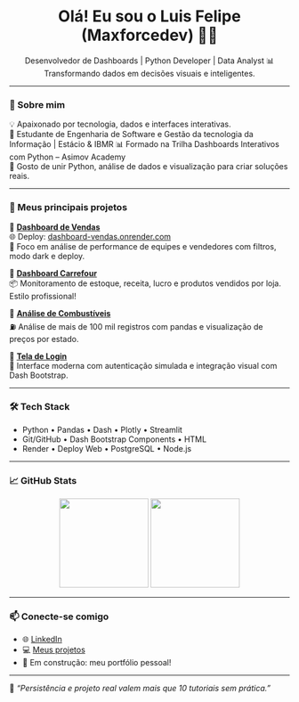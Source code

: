 <h1 align="center">Olá! Eu sou o Luis Felipe (Maxforcedev) 👨‍💻</h1>

<p align="center">
  Desenvolvedor de Dashboards | Python Developer | Data Analyst 📊<br>
  Transformando dados em decisões visuais e inteligentes.
</p>

---

### 🚀 Sobre mim

💡 Apaixonado por tecnologia, dados e interfaces interativas.  
📍 Estudante de Engenharia de Software e Gestão da tecnologia da Informação | Estácio & IBMR
📊 Formado na Trilha Dashboards Interativos com Python – Asimov Academy  
🔧 Gosto de unir Python, análise de dados e visualização para criar soluções reais.

---

### 💼 Meus principais projetos

🔹 **[Dashboard de Vendas](https://github.com/maxforcedev/dashboard-vendas)**  
🌐 Deploy: [dashboard-vendas.onrender.com](https://dashboard-vendas.onrender.com)  
🧠 Foco em análise de performance de equipes e vendedores com filtros, modo dark e deploy.

🔹 **[Dashboard Carrefour](https://github.com/maxforcedev/dashboard-carrefour)**  
📦 Monitoramento de estoque, receita, lucro e produtos vendidos por loja. Estilo profissional!

🔹 **[Análise de Combustíveis](https://github.com/maxforcedev/analise-gasolina)**  
⛽ Análise de mais de 100 mil registros com pandas e visualização de preços por estado.

🔹 **[Tela de Login](https://github.com/maxforcedev/tela-login-dash)**  
🔐 Interface moderna com autenticação simulada e integração visual com Dash Bootstrap.

---

### 🛠️ Tech Stack

- Python • Pandas • Dash • Plotly • Streamlit  
- Git/GitHub • Dash Bootstrap Components • HTML  
- Render • Deploy Web • PostgreSQL • Node.js

---

### 📈 GitHub Stats

<p align="center">
  <img height="160em" src="https://github-readme-stats.vercel.app/api?username=maxforcedev&show_icons=true&theme=dark&count_private=true"/>
  <img height="160em" src="https://github-readme-stats.vercel.app/api/top-langs/?username=maxforcedev&layout=compact&theme=dark"/>
</p>

---

### 📫 Conecte-se comigo

- 🌐 [LinkedIn](https://www.linkedin.com/in/maxforcedev)
- 💻 [Meus projetos](https://github.com/maxforcedev?tab=repositories)
- 🚀 Em construção: meu portfólio pessoal!

---

🧠 *“Persistência e projeto real valem mais que 10 tutoriais sem prática.”*  
